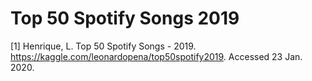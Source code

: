 # Top 50 Spotify Songs 2019

<a id="1">[1]</a>
Henrique, L. Top 50 Spotify Songs - 2019. https://kaggle.com/leonardopena/top50spotify2019. Accessed 23 Jan. 2020.
